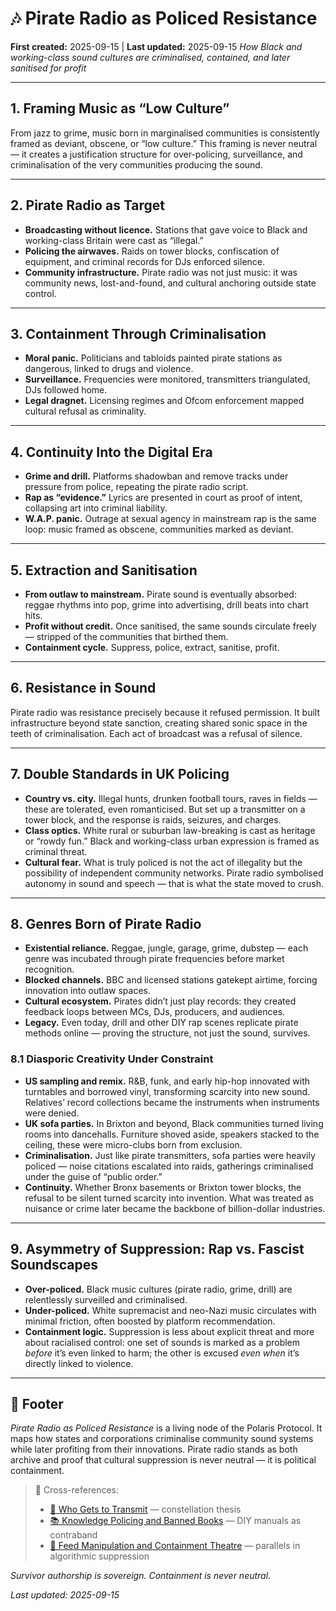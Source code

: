 # 🎶 Pirate Radio as Policed Resistance

**First created:** 2025-09-15 | **Last updated:** 2025-09-15
*How Black and working-class sound cultures are criminalised, contained, and later sanitised for profit*

---

## 1. Framing Music as “Low Culture”

From jazz to grime, music born in marginalised communities is consistently framed as deviant, obscene, or “low culture.” This framing is never neutral — it creates a justification structure for over-policing, surveillance, and criminalisation of the very communities producing the sound.

---

## 2. Pirate Radio as Target

* **Broadcasting without licence.** Stations that gave voice to Black and working-class Britain were cast as “illegal.”
* **Policing the airwaves.** Raids on tower blocks, confiscation of equipment, and criminal records for DJs enforced silence.
* **Community infrastructure.** Pirate radio was not just music: it was community news, lost-and-found, and cultural anchoring outside state control.

---

## 3. Containment Through Criminalisation

* **Moral panic.** Politicians and tabloids painted pirate stations as dangerous, linked to drugs and violence.
* **Surveillance.** Frequencies were monitored, transmitters triangulated, DJs followed home.
* **Legal dragnet.** Licensing regimes and Ofcom enforcement mapped cultural refusal as criminality.

---

## 4. Continuity Into the Digital Era

* **Grime and drill.** Platforms shadowban and remove tracks under pressure from police, repeating the pirate radio script.
* **Rap as “evidence.”** Lyrics are presented in court as proof of intent, collapsing art into criminal liability.
* **W\.A.P. panic.** Outrage at sexual agency in mainstream rap is the same loop: music framed as obscene, communities marked as deviant.

---

## 5. Extraction and Sanitisation

* **From outlaw to mainstream.** Pirate sound is eventually absorbed: reggae rhythms into pop, grime into advertising, drill beats into chart hits.
* **Profit without credit.** Once sanitised, the same sounds circulate freely — stripped of the communities that birthed them.
* **Containment cycle.** Suppress, police, extract, sanitise, profit.

---

## 6. Resistance in Sound

Pirate radio was resistance precisely because it refused permission. It built infrastructure beyond state sanction, creating shared sonic space in the teeth of criminalisation. Each act of broadcast was a refusal of silence.

---

## 7. Double Standards in UK Policing

* **Country vs. city.** Illegal hunts, drunken football tours, raves in fields — these are tolerated, even romanticised. But set up a transmitter on a tower block, and the response is raids, seizures, and charges.
* **Class optics.** White rural or suburban law-breaking is cast as heritage or “rowdy fun.” Black and working-class urban expression is framed as criminal threat.
* **Cultural fear.** What is truly policed is not the act of illegality but the possibility of independent community networks. Pirate radio symbolised autonomy in sound and speech — that is what the state moved to crush.

---

## 8. Genres Born of Pirate Radio

* **Existential reliance.** Reggae, jungle, garage, grime, dubstep — each genre was incubated through pirate frequencies before market recognition.
* **Blocked channels.** BBC and licensed stations gatekept airtime, forcing innovation into outlaw spaces.
* **Cultural ecosystem.** Pirates didn’t just play records: they created feedback loops between MCs, DJs, producers, and audiences.
* **Legacy.** Even today, drill and other DIY rap scenes replicate pirate methods online — proving the structure, not just the sound, survives.

### 8.1 Diasporic Creativity Under Constraint

* **US sampling and remix.** R\&B, funk, and early hip-hop innovated with turntables and borrowed vinyl, transforming scarcity into new sound. Relatives’ record collections became the instruments when instruments were denied.
* **UK sofa parties.** In Brixton and beyond, Black communities turned living rooms into dancehalls. Furniture shoved aside, speakers stacked to the ceiling, these were micro-clubs born from exclusion.
* **Criminalisation.** Just like pirate transmitters, sofa parties were heavily policed — noise citations escalated into raids, gatherings criminalised under the guise of “public order.”
* **Continuity.** Whether Bronx basements or Brixton tower blocks, the refusal to be silent turned scarcity into invention. What was treated as nuisance or crime later became the backbone of billion-dollar industries.

---

## 9. Asymmetry of Suppression: Rap vs. Fascist Soundscapes

* **Over-policed.** Black music cultures (pirate radio, grime, drill) are relentlessly surveilled and criminalised.
* **Under-policed.** White supremacist and neo-Nazi music circulates with minimal friction, often boosted by platform recommendation.
* **Containment logic.** Suppression is less about explicit threat and more about racialised control: one set of sounds is marked as a problem *before* it’s even linked to harm; the other is excused *even when* it’s directly linked to violence.

---

## 🏮 Footer

*Pirate Radio as Policed Resistance* is a living node of the Polaris Protocol.
It maps how states and corporations criminalise community sound systems while later profiting from their innovations. Pirate radio stands as both archive and proof that cultural suppression is never neutral — it is political containment.

> 📡 Cross-references:
>
> * [📡 Who Gets to Transmit](./📡_who_gets_to_transmit.md) — constellation thesis
> * [📚 Knowledge Policing and Banned Books](./📚_knowledge_policing_and_banned_books.md) — DIY manuals as contraband
> * [📱 Feed Manipulation and Containment Theatre](./📱_feed_manipulation_and_containment_theatre.md) — parallels in algorithmic suppression

*Survivor authorship is sovereign. Containment is never neutral.*

*Last updated: 2025-09-15*
